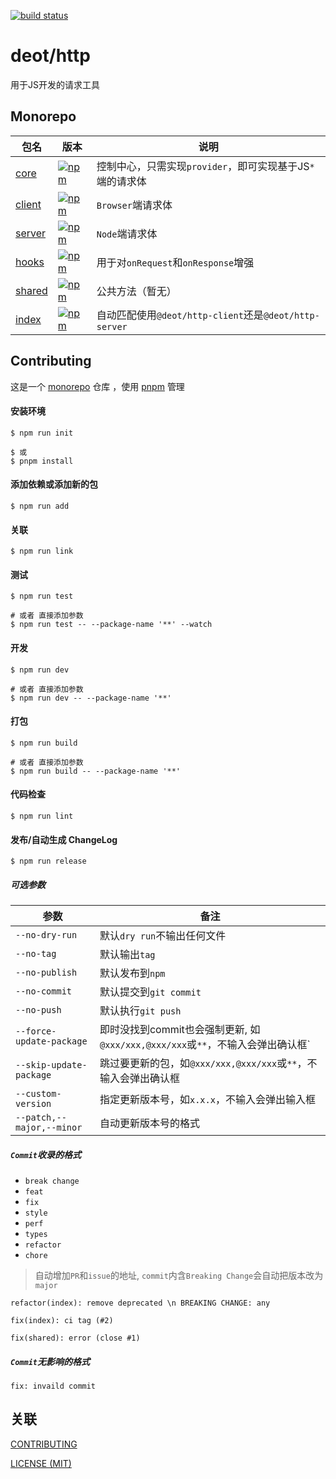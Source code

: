 [ci-image]: https://github.com/deot/http/actions/workflows/ci.yml/badge.svg?branch=main
[ci-url]: https://github.com/deot/http/actions/workflows/ci.yml

[![build status][ci-image]][ci-url]

# deot/http

用于JS开发的请求工具

## Monorepo

[npm-shared-image]: https://img.shields.io/npm/v/@deot/http-shared.svg
[npm-shared-url]: https://www.npmjs.com/package/@deot/http-shared

[npm-core-image]: https://img.shields.io/npm/v/@deot/http-core.svg
[npm-core-url]: https://www.npmjs.com/package/@deot/http-shared

[npm-client-image]: https://img.shields.io/npm/v/@deot/http-client.svg
[npm-client-url]: https://www.npmjs.com/package/@deot/http-shared

[npm-hooks-image]: https://img.shields.io/npm/v/@deot/http-hooks.svg
[npm-hooks-url]: https://www.npmjs.com/package/@deot/http-hooks

[npm-server-image]: https://img.shields.io/npm/v/@deot/http-server.svg
[npm-server-url]: https://www.npmjs.com/package/@deot/http-server

[npm-image]: https://img.shields.io/npm/v/@deot/http.svg
[npm-url]: https://www.npmjs.com/package/@deot/http

| 包名                        | 版本                                         | 说明                                             |
| ------------------------- | ------------------------------------------ | ---------------------------------------------- |
| [core](packages/core)     | [![npm][npm-core-image]][npm-core-url]     | 控制中心，只需实现`provider`，即可实现基于JS`*`端的请求体           |
| [client](packages/client) | [![npm][npm-client-image]][npm-client-url] | `Browser`端请求体                                  |
| [server](packages/server) | [![npm][npm-server-image]][npm-server-url] | `Node`端请求体                                     |
| [hooks](packages/hooks)   | [![npm][npm-hooks-image]][npm-hooks-url]   | 用于对`onRequest`和`onResponse`增强                  |
| [shared](packages/shared) | [![npm][npm-shared-image]][npm-shared-url] | 公共方法（暂无）                                       |
| [index](packages/index)   | [![npm][npm-image]][npm-url]               | 自动匹配使用`@deot/http-client`还是`@deot/http-server` |

## Contributing

这是一个 [monorepo](https://en.wikipedia.org/wiki/Monorepo) 仓库 ，使用 [pnpm](https://pnpm.io/) 管理

#### 安装环境

```console
$ npm run init 

$ 或
$ pnpm install
```

#### 添加依赖或添加新的包

```console
$ npm run add
```

#### 关联

```console
$ npm run link
```

#### 测试

```console
$ npm run test

# 或者 直接添加参数
$ npm run test -- --package-name '**' --watch
```

#### 开发

```console
$ npm run dev

# 或者 直接添加参数
$ npm run dev -- --package-name '**'
```

#### 打包

```console
$ npm run build

# 或者 直接添加参数
$ npm run build -- --package-name '**'
```

#### 代码检查

```console
$ npm run lint
```

#### 发布/自动生成 ChangeLog

```console
$ npm run release
```

##### 可选参数

| 参数                        | 备注                                                      |
| ------------------------- | ------------------------------------------------------- |
| `--no-dry-run`            | 默认`dry run`不输出任何文件                                      |
| `--no-tag`                | 默认输出`tag`                                               |
| `--no-publish`            | 默认发布到`npm`                                              |
| `--no-commit`             | 默认提交到`git commit`                                       |
| `--no-push`               | 默认执行`git push`                                          |
| `--force-update-package`  | 即时没找到commit也会强制更新, 如`@xxx/xxx,@xxx/xxx`或`**`，不输入会弹出确认框` |
| `--skip-update-package`   | 跳过要更新的包，如`@xxx/xxx,@xxx/xxx`或`**`，不输入会弹出确认框             |
| `--custom-version`        | 指定更新版本号，如`x.x.x`，不输入会弹出输入框                              |
| `--patch,--major,--minor` | 自动更新版本号的格式                                              |

##### `Commit`收录的格式

- `break change`
- `feat`
- `fix`
- `style`
- `perf`
- `types`
- `refactor`
- `chore`

> 自动增加`PR`和`issue`的地址, `commit`内含`Breaking Change`会自动把版本改为`major`

```shell
refactor(index): remove deprecated \n BREAKING CHANGE: any

fix(index): ci tag (#2)

fix(shared): error (close #1)
```

##### `Commit`无影响的格式

```shell
fix: invaild commit
```

## 关联

[CONTRIBUTING](./.github/CONTRIBUTING.md)

[LICENSE (MIT)](./LICENSE)